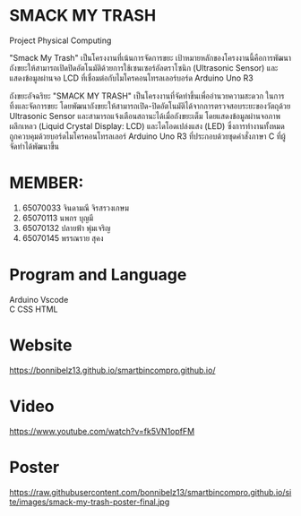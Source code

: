 # SMACK MY TRASH
Project Physical Computing


"Smack My Trash" เป็นโครงงานที่เน้นการจัดการขยะ
เป้าหมายหลักของโครงงานนี้คือการพัฒนาถังขยะให้สามารถเปิดปิดอัตโนมัติด้วยการใช้เซนเซอร์อัลตราโซนิก (Ultrasonic Sensor) และแสดงข้อมูลผ่านจอ LCD ที่เชื่อมต่อกับไมโครคอนโทรลเลอร์บอร์ด Arduino Uno R3

ถังขยะอัจฉริยะ "SMACK MY TRASH" เป็นโครงงานที่จัดทำขึ้นเพื่ออำนวยความสะดวก
ในการทิ้งและจัดการขยะ โดยพัฒนาถังขยะให้สามารถเปิด-ปิดอัตโนมัติได้จากการตรวจสอบระยะของวัตถุด้วย Ultrasonic Sensor และสามารถแจ้งเตือนสถานะได้เมื่อถังขยะเต็ม โดยแสดงข้อมูลผ่านจอภาพผลึกเหลว (Liquid Crystal Display: LCD) และไดโอดเปล่งแสง (LED) ซึ่งการทำงานทั้งหมดถูกควบคุมด้วยบอร์ดไมโครคอนโทรลเลอร์ Arduino Uno R3
ที่ประกอบด้วยชุดคำสั่งภาษา C ที่ผู้จัดทำได้พัฒนาขึ้น


# MEMBER:
1. 65070033 จินดามณี จิรสรวงเกษม
2. 65070113 นพกร บุญมี
3. 65070132 ปลายฟ้า พุ่มเจริญ
4. 65070145 พรรณราย สุคง

# Program and Language

Arduino
Vscode	
C
CSS
HTML

# Website
https://bonnibelz13.github.io/smartbincompro.github.io/

# Video
https://www.youtube.com/watch?v=fk5VN1opfFM

# Poster
https://raw.githubusercontent.com/bonnibelz13/smartbincompro.github.io/site/images/smack-my-trash-poster-final.jpg
